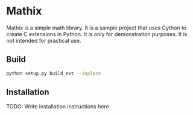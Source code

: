 Mathix
======

Mathix is a simple math library. It is a sample project that uses Cython to
create C extensions in Python. It is only for demonstration purposes. It is
not intended for practical use.

Build
--------------------

```sh
python setup.py build_ext --inplace
```


Installation
--------------------

TODO: Write installation instructions here.